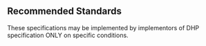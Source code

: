 ## Recommended Standards

These specifications may be implemented by implementors of DHP specification ONLY on specific conditions. 

